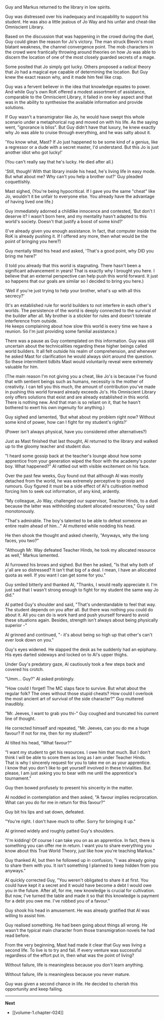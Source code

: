 
Guy and Markus returned to the library in low spirits.

Guy was distressed over his inadequacy and incapability to support his student. He was also a little jealous of Jo Way and his unfair and cheat-like Omniscient Library. 

Based on the discussion that was happening in the crowd during the duel, Guy could glean the reason for Jo's victory. The man struck Blevin's most blatant weakness, the channel convergence point. The mob characters in the crowd were frantically throwing around theories on how Jo was able to discern the location of one of the most closely guarded secrets of a mage.

Some posited that Jo simply got lucky. Others proposed a radical theory that Jo had a magical eye capable of determining the location. But Guy knew the exact reason why, and it made him feel like crap.

Guy was a fervent believer in the idea that knowledge equates to power. And while Guy's own RoK offered a modest assortment of assistance, comparable to the Omniscient Library, it failed in one key aspect and that was in the ability to synthesise the available information and provide solutions.

If Guy wasn't a transmigrator like Jo, he would have swept this whole scenario under a metaphorical rug and moved on with his life. As the saying went, "ignorance is bliss". But Guy didn't have that luxury, he knew exactly why Jo was able to cruise through everything, and he was salty about it. 

'You know what, Mast? If Jo just happened to be some kind of a genius, like a regressor or a dude with a secret master, I'd understand. But this Jo is just another idiot who got lucky!'

(You can't really say that he's lucky. He died after all.)

'Still, though! With that library inside his head, he's living life in easy mode. But what about me? Why can't you help a brother out?' Guy pleaded coquettishly.

Mast sighed, (You're being hypocritical. If I gave you the same "cheat" like Jo, wouldn't it be unfair to everyone else. You already have the advantage of having lived one life.)

Guy immediately adorned a childlike innocence and contested, 'But don't I deserve it? I wasn't born here, and my mentality hasn't adapted to this world's society. Doesn't that justify a boost of some kind?'

(I've already given you enough assistance. In fact, that computer inside the RoK is already pushing it. If I offered any more, then what would be the point of bringing you here?)

Guy mentally tilted his head and asked, 'That's a good point, why DID you bring me here?'

(I told you already that this world is stagnating. There hasn't been a significant advancement in years! That is exactly why I brought you here. I believe that an external perspective can help push this world forward. It just so happens that our goals are similar so I decided to bring you here.)

'Well if you're just trying to help your brother, what's up with all this secrecy?'

(It's an established rule for world builders to not interfere in each other's worlds. The persistence of the world is deeply connected to the survival of the builder after all. My brother is a stickler for rules and doesn't tolerate interference from outside.  
He keeps complaining about how slow this world is every time we have a reunion. So I'm just providing some familial assistance.)

There was a pause as Guy contemplated on this information. Guy was still uncertain about the technicalities regarding these higher beings called world builders. It all felt outside his realm of comprehension, and whenever he asked Mast for clarification he would always skirt around the question. So these intermittent tidbits Mast would voluntarily reveal were extremely valuable for him.

(The main reason I'm not giving you a cheat, like Jo's is because I've found that with sentient beings such as humans, necessity is the mother of creativity. I can tell you this much, the amount of contribution you've made in pushing this world forward already exceeds Jo's. His Omniscient Library only offers solutions that exist and are already established in this world. There is nothing new. And that man is so reliant on it, that he hasn't bothered to exert his own ingenuity for anything.)

Guy sighed and lamented, 'But what about my problem right now? Without some kind of power, how can I fight for my student's rights?'

(Power isn't always physical, have you considered other alternatives?)

Just as Mast finished that last thought, Al returned to the library and walked up to the gloomy teacher and student duo.

"I heard some gossip back at the teacher's lounge about how some apprentice from your generation wiped the floor with the academy's poster boy. What happened?" Al rattled out with visible excitement on his face. 

Over the past few weeks, Guy found out that although Al was mostly detached from the world, he was extremely perceptive to gossip and rumours. Guy figured it must be a side effect of Al's cultivation method forcing him to seek out information, of any kind, ardently.

"My colleague, Jo Way, challenged our supervisor, Teacher Hinds, to a duel because the latter was withholding student allocated resources," Guy said monotonously.

"That's admirable. The boy's talented to be able to defeat someone an entire realm ahead of him..." Al muttered while nodding his head.

He then shook the thought and asked cheerily, "Anyways, why the long faces, you two?"

"Although Mr. Way defeated Teacher Hinds, he took my allocated resource as well," Markus lamented.

Al furrowed his brows and sighed. But then he asked, "Is that why both of y'all are so distressed? It isn't that big of a deal. I mean, I have an allocated quota as well. If you want I can get some for you."

Guy smiled bitterly and thanked Al, "Thanks, I would really appreciate it. I'm just sad that I wasn't strong enough to fight for my student the same way Jo did."

Al patted Guy's shoulder and said, "That's understandable to feel that way. The student depends on you after all. But there was nothing you could do about it. All you can do is work hard and push yourself forward to avoid these situations again. Besides, strength isn't always about being physically superior -"

Al grinned and continued, "- it's about being so high up that other's can't ever look down on you."

Guy's eyes widened. He slapped the desk as he suddenly had an epiphany. His eyes darted sideways and locked on to Al's upper thighs.

Under Guy's predatory gaze, Al cautiously took a few steps back and covered his crotch.

"Umm... Guy?" Al asked probingly.

"How could I forget! The MC slaps face to survive. But what about the regular folk? The ones without those stupid cheats? How could I overlook the most ancient art of survival of the side character?" Guy muttered inaudibly.

"Mr. Jeeves, I want to grab you thi-" Guy coughed and truncated his current line of thought.

He corrected himself and repeated, "Mr. Jeeves, can you do me a huge favour? If not for me, then for my student?"

Al tilted his head, "What favour?"

"I want my student to get his resources. I owe him that much. But I don't think I will be able to score them as long as I am under Teacher Hinds.  
That is why I sincerely request for you to take me on as your apprentice.  
I know that you don't like to get yourself involved in these trivialities. But please, I am just asking you to bear with me until the apprentice's tournament."

Guy then bowed profusely to present his sincerity in the matter.

Al nodded in contemplation and then asked, "A favour implies reciprocation. What can you do for me in return for this favour?"

Guy bit his lips and sat down, defeated.

"You're right. I don't have much to offer. Sorry for bringing it up."

Al grinned widely and roughly patted Guy's shoulders.

"I'm kidding! Of course I can take you on as an apprentice. In fact, there is something you can offer me in return. I want you to share everything you know about this True World Theory, just like how you're teaching Markus."

Guy thanked Al, but then he followed up in confusion, "I was already going to share them with you. It isn't something I planned to keep hidden from you anyways."

Al quickly corrected Guy, "You weren't obligated to share it at first. You could have kept it a secret and it would have become a debt I would owe you in the future. After all, for me, new knowledge is crucial for cultivation. But now, I've turned the table and made it so that this knowledge is payment for a debt you owe me. I've robbed you of a favour."

Guy shook his head in amusement. He was already gratified that Al was willing to assist him.

Guy realised something. He had been going about things all wrong. He wasn't the typical main character from those transmigration novels he had read before. 

From the very beginning, Mast had made it clear that Guy was living a second life. To live is to try and fail. If every venture was successful regardless of the effort put in, then what was the point of living?

Without failure, life is meaningless because you don't learn anything. 

Without failure, life is meaningless because you never mature.

Guy was given a second chance in life. He decided to cherish this opportunity and keep failing.

____

**Next**
* [[volume-1.chapter-024]]